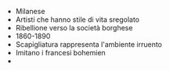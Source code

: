 - Milanese
- Artisti che hanno stile di vita sregolato
- Ribellione verso la società borghese
- 1860-1890
- Scapigliatura rappresenta l'ambiente irruento
- Imitano i francesi bohemien
- 